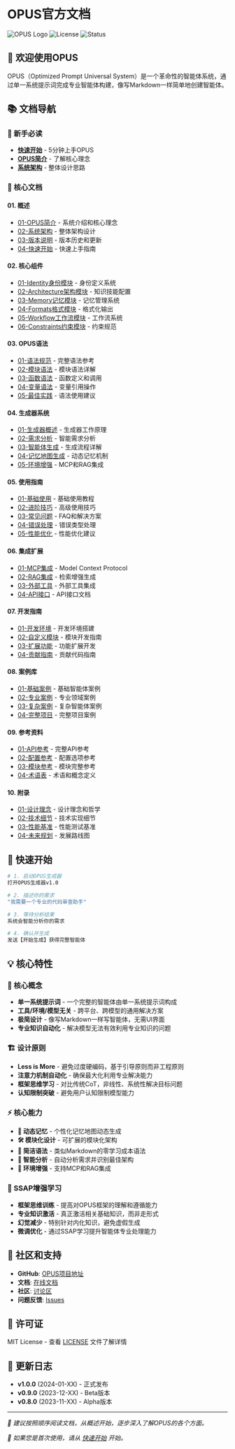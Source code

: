 # OPUS官方文档

![OPUS Logo](https://img.shields.io/badge/OPUS-v1.0-blue.svg)
![License](https://img.shields.io/badge/License-MIT-green.svg)
![Status](https://img.shields.io/badge/Status-Stable-success.svg)

## 🌟 欢迎使用OPUS

OPUS（Optimized Prompt Universal System）是一个革命性的智能体系统，通过单一系统提示词完成专业智能体构建，像写Markdown一样简单地创建智能体。

## 📚 文档导航

### 🎯 新手必读

- **[快速开始](01-概述/04-快速开始.md)** - 5分钟上手OPUS
- **[OPUS简介](01-概述/01-OPUS简介.md)** - 了解核心理念
- **[系统架构](01-概述/02-系统架构.md)** - 整体设计思路

### 📖 核心文档

#### 01. 概述
- [01-OPUS简介](01-概述/01-OPUS简介.md) - 系统介绍和核心理念
- [02-系统架构](01-概述/02-系统架构.md) - 整体架构设计
- [03-版本说明](01-概述/03-版本说明.md) - 版本历史和更新
- [04-快速开始](01-概述/04-快速开始.md) - 快速上手指南

#### 02. 核心组件
- [01-Identity身份模块](02-核心组件/01-Identity身份模块.md) - 身份定义系统
- [02-Architecture架构模块](02-核心组件/02-Architecture架构模块.md) - 知识技能配置
- [03-Memory记忆模块](02-核心组件/03-Memory记忆模块.md) - 记忆管理系统
- [04-Formats格式模块](02-核心组件/04-Formats格式模块.md) - 格式化输出
- [05-Workflow工作流模块](02-核心组件/05-Workflow工作流模块.md) - 工作流系统
- [06-Constraints约束模块](02-核心组件/06-Constraints约束模块.md) - 约束规范

#### 03. OPUS语法
- [01-语法规范](03-OPUS语法/01-语法规范.md) - 完整语法参考
- [02-模块语法](03-OPUS语法/02-模块语法.md) - 模块语法详解
- [03-函数语法](03-OPUS语法/03-函数语法.md) - 函数定义和调用
- [04-变量语法](03-OPUS语法/04-变量语法.md) - 变量引用操作
- [05-最佳实践](03-OPUS语法/05-最佳实践.md) - 语法使用建议

#### 04. 生成器系统
- [01-生成器概述](04-生成器系统/01-生成器概述.md) - 生成器工作原理
- [02-需求分析](04-生成器系统/02-需求分析.md) - 智能需求分析
- [03-智能体生成](04-生成器系统/03-智能体生成.md) - 生成流程详解
- [04-记忆地图生成](04-生成器系统/04-记忆地图生成.md) - 动态记忆机制
- [05-环境增强](04-生成器系统/05-环境增强.md) - MCP和RAG集成

#### 05. 使用指南
- [01-基础使用](05-使用指南/01-基础使用.md) - 基础使用教程
- [02-进阶技巧](05-使用指南/02-进阶技巧.md) - 高级使用技巧
- [03-常见问题](05-使用指南/03-常见问题.md) - FAQ和解决方案
- [04-错误处理](05-使用指南/04-错误处理.md) - 错误类型处理
- [05-性能优化](05-使用指南/05-性能优化.md) - 性能优化建议

#### 06. 集成扩展
- [01-MCP集成](06-集成扩展/01-MCP集成.md) - Model Context Protocol
- [02-RAG集成](06-集成扩展/02-RAG集成.md) - 检索增强生成
- [03-外部工具](06-集成扩展/03-外部工具.md) - 外部工具集成
- [04-API接口](06-集成扩展/04-API接口.md) - API接口文档

#### 07. 开发指南
- [01-开发环境](07-开发指南/01-开发环境.md) - 开发环境搭建
- [02-自定义模块](07-开发指南/02-自定义模块.md) - 模块开发指南
- [03-扩展功能](07-开发指南/03-扩展功能.md) - 功能扩展开发
- [04-贡献指南](07-开发指南/04-贡献指南.md) - 贡献代码指南

#### 08. 案例库
- [01-基础案例](08-案例库/01-基础案例.md) - 基础智能体案例
- [02-专业案例](08-案例库/02-专业案例.md) - 专业领域案例
- [03-复杂案例](08-案例库/03-复杂案例.md) - 复杂智能体案例
- [04-完整项目](08-案例库/04-完整项目.md) - 完整项目案例

#### 09. 参考资料
- [01-API参考](09-参考资料/01-API参考.md) - 完整API参考
- [02-配置参考](09-参考资料/02-配置参考.md) - 配置选项参考
- [03-模块参考](09-参考资料/03-模块参考.md) - 模块完整参考
- [04-术语表](09-参考资料/04-术语表.md) - 术语和概念定义

#### 10. 附录
- [01-设计理念](10-附录/01-设计理念.md) - 设计理念和哲学
- [02-技术细节](10-附录/02-技术细节.md) - 技术实现细节
- [03-性能基准](10-附录/03-性能基准.md) - 性能测试基准
- [04-未来规划](10-附录/04-未来规划.md) - 发展路线图

## 🚀 快速开始

```bash
# 1. 启动OPUS生成器
打开OPUS生成器v1.0

# 2. 描述你的需求
"我需要一个专业的代码审查助手"

# 3. 等待分析结果
系统会智能分析你的需求

# 4. 确认并生成
发送【开始生成】获得完整智能体
```

## 💡 核心特性

### 🎯 核心概念
- **单一系统提示词** - 一个完整的智能体由单一系统提示词构成
- **工具/环境/模型无关** - 跨平台、跨模型的通用解决方案
- **极简设计** - 像写Markdown一样写智能体，无需UI界面
- **专业知识自动化** - 解决模型无法有效利用专业知识的问题

### 🏗️ 设计原则
- **Less is More** - 避免过度硬编码，基于引导原则而非工程原则
- **注意力机制自动化** - 确保最大化利用专业解决能力
- **框架思维学习** - 对比传统CoT，非线性、系统性解决目标问题
- **认知限制突破** - 避免用户认知限制模型能力

### ⚡ 核心能力
- **🔄 动态记忆** - 个性化记忆地图动态生成
- **🛠️ 模块化设计** - 可扩展的模块化架构
- **📝 简洁语法** - 类似Markdown的零学习成本语法
- **🎯 智能分析** - 自动分析需求并识别最佳架构
- **🔧 环境增强** - 支持MCP和RAG集成

### 🧠 SSAP增强学习
- **框架思维训练** - 提高对OPUS框架的理解和遵循能力
- **专业知识激活** - 真正激活相关基础知识，而非走形式
- **幻觉减少** - 特别针对内化知识，避免虚假生成
- **微调优化** - 通过SSAP学习提升智能体专业处理能力

## 🤝 社区和支持

- **GitHub**: [OPUS项目地址](https://github.com/opus-project)
- **文档**: [在线文档](https://docs.opus-project.org)
- **社区**: [讨论区](https://github.com/opus-project/discussions)
- **问题反馈**: [Issues](https://github.com/opus-project/issues)

## 📄 许可证

MIT License - 查看 [LICENSE](../LICENSE) 文件了解详情

## 🔄 更新日志

- **v1.0.0** (2024-01-XX) - 正式发布
- **v0.9.0** (2023-12-XX) - Beta版本
- **v0.8.0** (2023-11-XX) - Alpha版本

---

*📖 建议按照顺序阅读文档，从概述开始，逐步深入了解OPUS的各个方面。*

*🎯 如果您是首次使用，请从 [快速开始](01-概述/04-快速开始.md) 开始。*